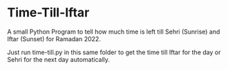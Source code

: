 # Time-Till-Iftar
A small Python Program to tell how much time is left till Sehri (Sunrise) and Iftar (Sunset) for Ramadan 2022.

Just run time-till.py in this same folder to get the time till Iftar for the day or Sehri for the next day automatically.
